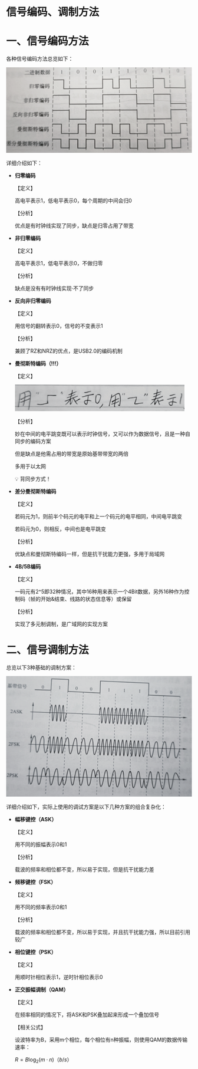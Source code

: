 # 信号编码、调制方法

# 一、信号编码方法

各种信号编码方法总览如下：

![Untitled](%E4%BF%A1%E5%8F%B7%E7%BC%96%E7%A0%81%E3%80%81%E8%B0%83%E5%88%B6%E6%96%B9%E6%B3%95%209c04834ddc6a487badfe72931077311f/Untitled.png)

详细介绍如下：

- **归零编码**
  
    【定义】
    
    高电平表示1，低电平表示0，每个周期的中间会归0
    
    【分析】
    
    优点是有时钟线实现了同步，缺点是归零占用了带宽
    
- **非归零编码**
  
    【定义】
    
    高电平表示1，低电平表示0，不做归零
    
    【分析】
    
    缺点是没有有时钟线实现·不了同步
    
- **反向非归零编码**
  
    【定义】
    
    用信号的翻转表示0，信号的不变表示1
    
    【分析】
    
    兼顾了RZ和NRZ的优点，是USB2.0的编码机制
    
- **曼彻斯特编码（!!!）**
  
    【定义】
    
    ![Untitled](%E4%BF%A1%E5%8F%B7%E7%BC%96%E7%A0%81%E3%80%81%E8%B0%83%E5%88%B6%E6%96%B9%E6%B3%95%209c04834ddc6a487badfe72931077311f/Untitled%201.png)
    
    【分析】
    
    妙在中间的电平跳变既可以表示时钟信号，又可以作为数据信号，且是一种自同步的编码方案
    
    但是缺点是他需占用的带宽是原始基带带宽的两倍
    
    多用于以太网
    
    <aside>
    💡 背同步方式！
    
    </aside>
    
- **差分曼彻斯特编码**
  
    【定义】
    
    若码元为1，则前半个码元的电平和上一个码元的电平相同，中间电平跳变
    
    若码元为0，则相反，中间也是电平跳变
    
    【分析】
    
    优缺点和曼彻斯特编码一样，但是抗干扰能力更强，多用于局域网
    
- **4B/5B编码**
  
    【定义】
    
    一码元有2^5即32种情况，其中16种用来表示一个4Bit数据，另外16种作为控制码（帧的开始&结束、线路的状态信息等）或保留
    
    【分析】
    
    实现了多元制调制，是广域网的实现方案
    

# 二、信号调制方法

总览以下3种基础的调制方案：

![Untitled](%E4%BF%A1%E5%8F%B7%E7%BC%96%E7%A0%81%E3%80%81%E8%B0%83%E5%88%B6%E6%96%B9%E6%B3%95%209c04834ddc6a487badfe72931077311f/Untitled%202.png)

详细介绍如下，实际上使用的调试方案是以下几种方案的组合复杂化：

- **幅移键控（ASK）**
  
    【定义】
    
    用不同的振幅表示0和1
    
    【分析】
    
    载波的频率和相位都不变，所以易于实现，但是抗干扰能力差
    
- **频移键控（FSK）**
  
    【定义】
    
    用不同的频率表示0和1
    
    【分析】
    
    载波的频率和相位都不变，所以易于实现，并且抗干扰能力强，所以目前引用较广
    
- **相位键控（PSK）**
  
    【定义】
    
    用顺时针相位表示1，逆时针相位表示0
    
- **正交振幅调制（QAM）**
  
    【定义】
    
    在频率相同的情况下，将ASK和PSK叠加起来形成一个叠加信号
    
    【相关公式】
    
    设波特率为B，采用m个相位，每个相位有n种振幅，则使用QAM的数据传输速率：
    
    $R=B\log_{2}(m·n) （b/s）$
